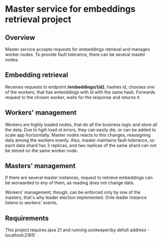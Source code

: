 # Master service for embeddings retrieval project
## Overview

Master service accepts requests for embeddings retrieval and manages worker nodes. To provide fault tolerance, there can be several master nodes.

## Embedding retrieval

Receives requests to endpoint **/embeddings/{id}**, hashes id, chooses one of the workers, that has embeddings with id with the same hash.
Forwards request to the chosen worker, waits for the response and returns it.

## Workers' management

Workers are highly loaded nodes, that do all the business logic and store all the data. Due to hgih load ot errors, 
they can easily die, or can be added to scale app horizontally. Master nodes reacts to this changes, reassigning data among the workers evenly.
Also, master maintains fault-tolerance, so each data shard has 3 replicas, and two replicas of the same shard can not be stored on the same worker node.

## Masters' management

If there are several master instances, request to retrieve embeddings can be worwarded to eny of them, as reading does not change data.

Workers' management, though, can be enforced only by one of the masters, that's why leader election implemented. Onle leader instance listens to workers' events.

## Requirements

This project requires java 21 and running zookeeper(by defult address - localhost:2181)
